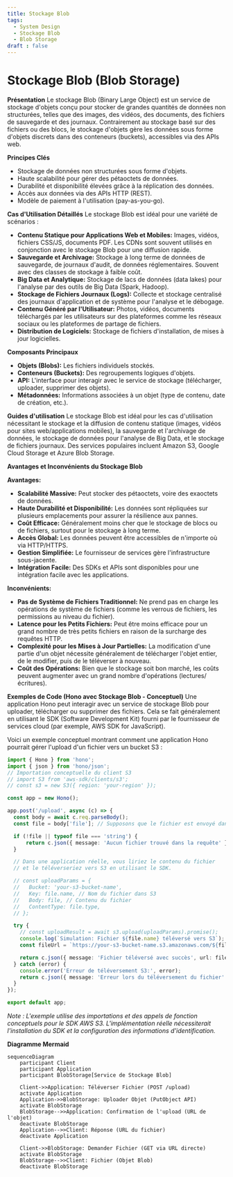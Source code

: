 ```yaml
---
title: Stockage Blob
tags:
  - System Design
  - Stockage Blob
  - Blob Storage
draft : false
---
```


# Stockage Blob (Blob Storage)

**Présentation**
Le stockage Blob (Binary Large Object) est un service de stockage d'objets conçu pour stocker de grandes quantités de données non structurées, telles que des images, des vidéos, des documents, des fichiers de sauvegarde et des journaux. Contrairement au stockage basé sur des fichiers ou des blocs, le stockage d'objets gère les données sous forme d'objets discrets dans des conteneurs (buckets), accessibles via des APIs web.

**Principes Clés**
- Stockage de données non structurées sous forme d'objets.
- Haute scalabilité pour gérer des pétaoctets de données.
- Durabilité et disponibilité élevées grâce à la réplication des données.
- Accès aux données via des APIs HTTP (REST).
- Modèle de paiement à l'utilisation (pay-as-you-go).

**Cas d'Utilisation Détaillés**
Le stockage Blob est idéal pour une variété de scénarios :
- **Contenu Statique pour Applications Web et Mobiles:** Images, vidéos, fichiers CSS/JS, documents PDF. Les CDNs sont souvent utilisés en conjonction avec le stockage Blob pour une diffusion rapide.
- **Sauvegarde et Archivage:** Stockage à long terme de données de sauvegarde, de journaux d'audit, de données réglementaires. Souvent avec des classes de stockage à faible coût.
- **Big Data et Analytique:** Stockage de lacs de données (data lakes) pour l'analyse par des outils de Big Data (Spark, Hadoop).
- **Stockage de Fichiers Journaux (Logs):** Collecte et stockage centralisé des journaux d'application et de système pour l'analyse et le débogage.
- **Contenu Généré par l'Utilisateur:** Photos, vidéos, documents téléchargés par les utilisateurs sur des plateformes comme les réseaux sociaux ou les plateformes de partage de fichiers.
- **Distribution de Logiciels:** Stockage de fichiers d'installation, de mises à jour logicielles.

**Composants Principaux**
- **Objets (Blobs):** Les fichiers individuels stockés.
- **Conteneurs (Buckets):** Des regroupements logiques d'objets.
- **API:** L'interface pour interagir avec le service de stockage (télécharger, uploader, supprimer des objets).
- **Métadonnées:** Informations associées à un objet (type de contenu, date de création, etc.).

**Guides d'utilisation**
Le stockage Blob est idéal pour les cas d'utilisation nécessitant le stockage et la diffusion de contenu statique (images, vidéos pour sites web/applications mobiles), la sauvegarde et l'archivage de données, le stockage de données pour l'analyse de Big Data, et le stockage de fichiers journaux. Des services populaires incluent Amazon S3, Google Cloud Storage et Azure Blob Storage.

**Avantages et Inconvénients du Stockage Blob**

**Avantages:**
- **Scalabilité Massive:** Peut stocker des pétaoctets, voire des exaoctets de données.
- **Haute Durabilité et Disponibilité:** Les données sont répliquées sur plusieurs emplacements pour assurer la résilience aux pannes.
- **Coût Efficace:** Généralement moins cher que le stockage de blocs ou de fichiers, surtout pour le stockage à long terme.
- **Accès Global:** Les données peuvent être accessibles de n'importe où via HTTP/HTTPS.
- **Gestion Simplifiée:** Le fournisseur de services gère l'infrastructure sous-jacente.
- **Intégration Facile:** Des SDKs et APIs sont disponibles pour une intégration facile avec les applications.

**Inconvénients:**
- **Pas de Système de Fichiers Traditionnel:** Ne prend pas en charge les opérations de système de fichiers (comme les verrous de fichiers, les permissions au niveau du fichier).
- **Latence pour les Petits Fichiers:** Peut être moins efficace pour un grand nombre de très petits fichiers en raison de la surcharge des requêtes HTTP.
- **Complexité pour les Mises à Jour Partielles:** La modification d'une partie d'un objet nécessite généralement de télécharger l'objet entier, de le modifier, puis de le téléverser à nouveau.
- **Coût des Opérations:** Bien que le stockage soit bon marché, les coûts peuvent augmenter avec un grand nombre d'opérations (lectures/écritures).

**Exemples de Code (Hono avec Stockage Blob - Conceptuel)**
Une application Hono peut interagir avec un service de stockage Blob pour uploader, télécharger ou supprimer des fichiers. Cela se fait généralement en utilisant le SDK (Software Development Kit) fourni par le fournisseur de services cloud (par exemple, AWS SDK for JavaScript).

Voici un exemple conceptuel montrant comment une application Hono pourrait gérer l'upload d'un fichier vers un bucket S3 :

```typescript
import { Hono } from 'hono';
import { json } from 'hono/json';
// Importation conceptuelle du client S3
// import S3 from 'aws-sdk/clients/s3';
// const s3 = new S3({ region: 'your-region' });

const app = new Hono();

app.post('/upload', async (c) => {
  const body = await c.req.parseBody();
  const file = body['file']; // Supposons que le fichier est envoyé dans un champ 'file'

  if (!file || typeof file === 'string') {
      return c.json({ message: 'Aucun fichier trouvé dans la requête' }, 400);
  }

  // Dans une application réelle, vous liriez le contenu du fichier
  // et le téléverseriez vers S3 en utilisant le SDK.

  // const uploadParams = {
  //   Bucket: 'your-s3-bucket-name',
  //   Key: file.name, // Nom du fichier dans S3
  //   Body: file, // Contenu du fichier
  //   ContentType: file.type,
  // };

  try {
    // const uploadResult = await s3.upload(uploadParams).promise();
    console.log(`Simulation: Fichier ${file.name} téléversé vers S3`);
    const fileUrl = `https://your-s3-bucket-name.s3.amazonaws.com/${file.name}`; // URL simulée

    return c.json({ message: 'Fichier téléversé avec succès', url: fileUrl });
  } catch (error) {
    console.error('Erreur de téléversement S3:', error);
    return c.json({ message: 'Erreur lors du téléversement du fichier' }, 500);
  }
});

export default app;
```
*Note : L'exemple utilise des importations et des appels de fonction conceptuels pour le SDK AWS S3. L'implémentation réelle nécessiterait l'installation du SDK et la configuration des informations d'identification.*

**Diagramme Mermaid**
```mermaid
sequenceDiagram
    participant Client
    participant Application
    participant BlobStorage[Service de Stockage Blob]

    Client->>Application: Téléverser Fichier (POST /upload)
    activate Application
    Application->>BlobStorage: Uploader Objet (PutObject API)
    activate BlobStorage
    BlobStorage-->>Application: Confirmation de l'upload (URL de l'objet)
    deactivate BlobStorage
    Application-->>Client: Réponse (URL du fichier)
    deactivate Application

    Client->>BlobStorage: Demander Fichier (GET via URL directe)
    activate BlobStorage
    BlobStorage-->>Client: Fichier (Objet Blob)
    deactivate BlobStorage